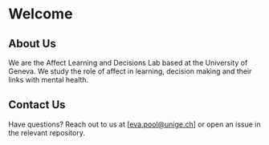 # Welcome


## About Us
We are the Affect Learning and Decisions Lab based at the University of Geneva. We study the role of affect in learning, decision making and their links with mental health.





## Contact Us

Have questions? Reach out to us at [eva.pool@unige.ch] or open an issue in the relevant repository.

